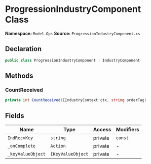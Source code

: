 # ProgressionIndustryComponent Class

**Namespace:** `Model.Ops`
**Source:** `ProgressionIndustryComponent.cs`

## Declaration

```csharp
public class ProgressionIndustryComponent : IndustryComponent
```

## Methods

### CountReceived

```csharp
private int CountReceived(IIndustryContext ctx, string orderTag)
```

## Fields

| Name | Type | Access | Modifiers |
|------|------|--------|-----------|
| `IndRecvKey` | `string` | private | `const` |
| `_onComplete` | `Action` | private | - |
| `_keyValueObject` | `IKeyValueObject` | private | - |

